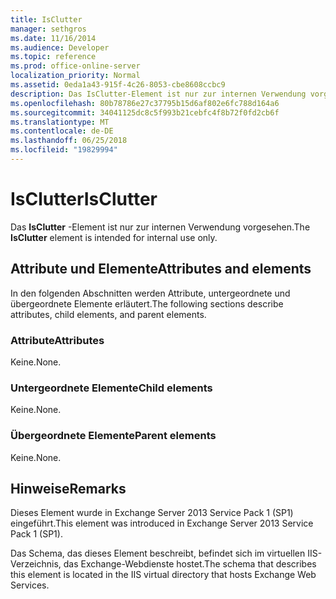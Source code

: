 ```yaml
---
title: IsClutter
manager: sethgros
ms.date: 11/16/2014
ms.audience: Developer
ms.topic: reference
ms.prod: office-online-server
localization_priority: Normal
ms.assetid: 0eda1a43-915f-4c26-8053-cbe8608ccbc9
description: Das IsClutter-Element ist nur zur internen Verwendung vorgesehen.
ms.openlocfilehash: 80b78786e27c37795b15d6af802e6fc788d164a6
ms.sourcegitcommit: 34041125dc8c5f993b21cebfc4f8b72f0fd2cb6f
ms.translationtype: MT
ms.contentlocale: de-DE
ms.lasthandoff: 06/25/2018
ms.locfileid: "19829994"
---
```

# <a name="isclutter"></a><span data-ttu-id="4538a-103">IsClutter</span><span class="sxs-lookup"><span data-stu-id="4538a-103">IsClutter</span></span>

<span data-ttu-id="4538a-104">Das **IsClutter** -Element ist nur zur internen Verwendung vorgesehen.</span><span class="sxs-lookup"><span data-stu-id="4538a-104">The **IsClutter** element is intended for internal use only.</span></span> 

## <a name="attributes-and-elements"></a><span data-ttu-id="4538a-105">Attribute und Elemente</span><span class="sxs-lookup"><span data-stu-id="4538a-105">Attributes and elements</span></span>

<span data-ttu-id="4538a-106">In den folgenden Abschnitten werden Attribute, untergeordnete und übergeordnete Elemente erläutert.</span><span class="sxs-lookup"><span data-stu-id="4538a-106">The following sections describe attributes, child elements, and parent elements.</span></span>
  
### <a name="attributes"></a><span data-ttu-id="4538a-107">Attribute</span><span class="sxs-lookup"><span data-stu-id="4538a-107">Attributes</span></span>

<span data-ttu-id="4538a-108">Keine.</span><span class="sxs-lookup"><span data-stu-id="4538a-108">None.</span></span>
  
### <a name="child-elements"></a><span data-ttu-id="4538a-109">Untergeordnete Elemente</span><span class="sxs-lookup"><span data-stu-id="4538a-109">Child elements</span></span>

<span data-ttu-id="4538a-110">Keine.</span><span class="sxs-lookup"><span data-stu-id="4538a-110">None.</span></span>
  
### <a name="parent-elements"></a><span data-ttu-id="4538a-111">Übergeordnete Elemente</span><span class="sxs-lookup"><span data-stu-id="4538a-111">Parent elements</span></span>

<span data-ttu-id="4538a-112">Keine.</span><span class="sxs-lookup"><span data-stu-id="4538a-112">None.</span></span>
  
## <a name="remarks"></a><span data-ttu-id="4538a-113">Hinweise</span><span class="sxs-lookup"><span data-stu-id="4538a-113">Remarks</span></span>

<span data-ttu-id="4538a-114">Dieses Element wurde in Exchange Server 2013 Service Pack 1 (SP1) eingeführt.</span><span class="sxs-lookup"><span data-stu-id="4538a-114">This element was introduced in Exchange Server 2013 Service Pack 1 (SP1).</span></span>
  
<span data-ttu-id="4538a-115">Das Schema, das dieses Element beschreibt, befindet sich im virtuellen IIS-Verzeichnis, das Exchange-Webdienste hostet.</span><span class="sxs-lookup"><span data-stu-id="4538a-115">The schema that describes this element is located in the IIS virtual directory that hosts Exchange Web Services.</span></span>
  

